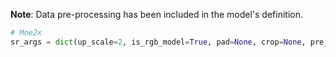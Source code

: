 **Note**: Data pre-processing has been included in the model's definition.

```python
# Moe2x
sr_args = dict(up_scale=2, is_rgb_model=True, pad=None, crop=None, pre_upscale=False)
```
